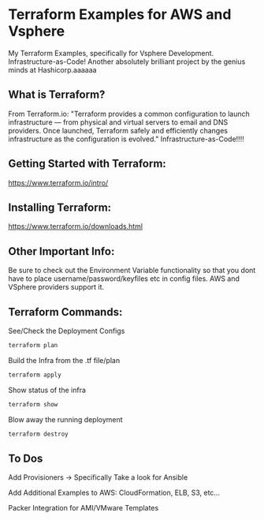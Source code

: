 # Terraform Examples for AWS and Vsphere
My Terraform Examples, specifically for Vsphere Development. Infrastructure-as-Code! Another absolutely brilliant project by the genius minds at Hashicorp.aaaaaa

## What is Terraform?
From Terraform.io: "Terraform provides a common configuration to launch infrastructure — from physical and virtual servers to email and DNS providers. Once launched, Terraform safely and efficiently changes infrastructure as the configuration is evolved." Infrastructure-as-Code!!!!

## Getting Started with Terraform:
https://www.terraform.io/intro/

## Installing Terraform:
https://www.terraform.io/downloads.html

## Other Important Info:
Be sure to check out the Environment Variable functionality so that you dont have to place username/password/keyfiles etc in config files. AWS and VSphere providers support it.

## Terraform Commands:

See/Check the Deployment Configs

```bash
terraform plan
```

Build the Infra from the .tf file/plan

```bash
terraform apply
```

Show status of the infra

```bash
terraform show
```

Blow away the running deployment

```bash
terraform destroy
```

## To Dos
Add Provisioners -> Specifically Take a look for Ansible

Add Additional Examples to AWS: CloudFormation, ELB, S3, etc...

Packer Integration for AMI/VMware Templates
